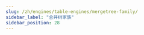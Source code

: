 ```yaml
---
slug: /zh/engines/table-engines/mergetree-family/
sidebar_label: "合并树家族"
sidebar_position: 28
---
```



